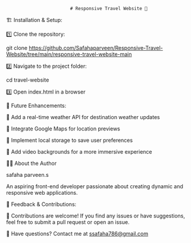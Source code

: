                             # Responsive Travel Website 🌊


🏗️ Installation & Setup:

1️⃣ Clone the repository:

git clone https://github.com/Safahaparveen/Responsive-Travel-Website/tree/main/responsive-travel-website-main

2️⃣ Navigate to the project folder:

cd travel-website

3️⃣ Open index.html in a browser

🚀 Future Enhancements:

🔹 Add a real-time weather API for destination weather updates

🔹 Integrate Google Maps for location previews

🔹 Implement local storage to save user preferences

🔹 Add video backgrounds for a more immersive experience

👩‍💻 About the Author

safaha parveen.s 

An aspiring front-end developer passionate about creating dynamic and responsive web applications.

💬 Feedback & Contributions:

🙌 Contributions are welcome! If you find any issues or have suggestions, feel free to submit a pull request or open an issue.

📩 Have questions? Contact me at ssafaha786@gmail.com

